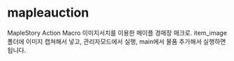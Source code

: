# mapleauction
MapleStory Action Macro
이미지서치를 이용한 메이플 경매장 매크로.
item_image폴더에 이미지 캡쳐해서 넣고, 관리자모드에서 실행, main에서 물품 추가해서 실행하면 됩니다.
